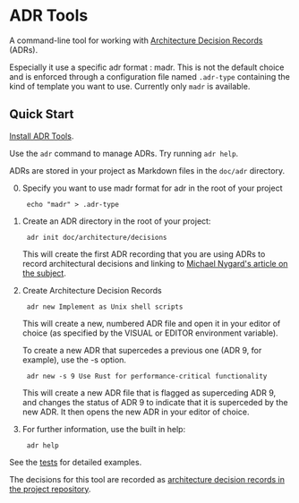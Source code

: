 ADR Tools
=========

A command-line tool for working with [Architecture Decision Records][ADRs] (ADRs).

Especially it use a specific adr format : madr. This is not the default choice and is enforced through a configuration file named `.adr-type` containing the kind of template you want to use. Currently only `madr` is available.

Quick Start
-----------

[Install ADR Tools](INSTALL.md).

Use the `adr` command to manage ADRs.  Try running `adr help`.

ADRs are stored in your project as Markdown files in the `doc/adr` directory.

0. Specify you want to use madr format for adr in the root of your project

        echo "madr" > .adr-type

1. Create an ADR directory in the root of your project:

        adr init doc/architecture/decisions

    This will create the first ADR recording that you are using ADRs
    to record architectural decisions and linking to
    [Michael Nygard's article on the subject][ADRs].

2. Create Architecture Decision Records

        adr new Implement as Unix shell scripts

    This will create a new, numbered ADR file and open it in your
    editor of choice (as specified by the VISUAL or EDITOR environment
    variable).

    To create a new ADR that supercedes a previous one (ADR 9, for example),
    use the -s option.

        adr new -s 9 Use Rust for performance-critical functionality

    This will create a new ADR file that is flagged as superceding
    ADR 9, and changes the status of ADR 9 to indicate that it is
    superceded by the new ADR.  It then opens the new ADR in your
    editor of choice.

3. For further information, use the built in help:

        adr help


See the [tests](tests/) for detailed examples.

The decisions for this tool are recorded as [architecture decision records in the project repository](doc/adr/).

[ADRs]: http://thinkrelevance.com/blog/2011/11/15/documenting-architecture-decisions
